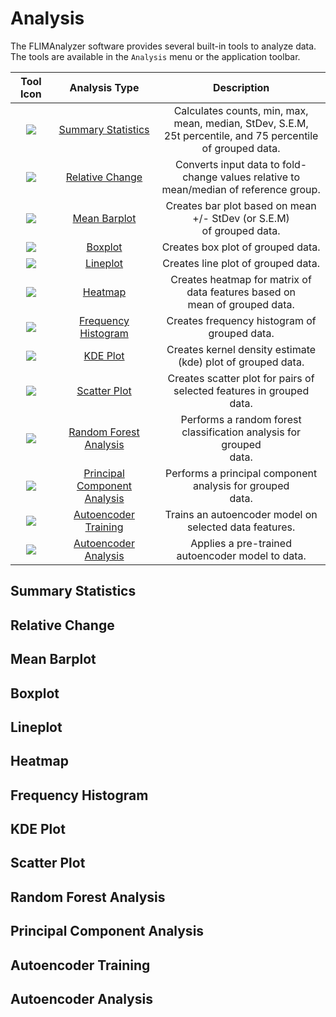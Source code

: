 # Analysis

The FLIMAnalyzer software provides several built-in tools to analyze data. The tools are available in the `Analysis` menu or the application toolbar.

| Tool Icon             |  Analysis Type | Description
:-------------------------:|:-------------------------:|:-----:|
![](/images/analysis/summary.png)  | [Summary Statistics](#summary-statistics) | Calculates counts, min, max, mean, median, StDev, S.E.M, <br>25t percentile, and 75 percentile of grouped data.
![](/images/analysis/relchange.png)  | [Relative Change](#relative-change) | Converts input data to fold-change values relative to<br> mean/median of reference group.
![](/images/analysis/meanbar.png)  | [Mean Barplot](#mean-barplot) | Creates bar plot based on mean +/- StDev (or S.E.M)<br> of grouped data.
![](/images/analysis/boxplot.png)  | [Boxplot](#boxplot) | Creates box plot of grouped data.
![](/images/analysis/lineplot.png)  | [Lineplot](#lineplot) | Creates line plot of grouped data.
![](/images/analysis/heatmap.png)  | [Heatmap](#heatmap) | Creates heatmap for matrix of data features based on <br>mean of grouped data.
![](/images/analysis/histogram.png)  | [Frequency Histogram](#frequency-histogram) | Creates frequency histogram of grouped data.
![](/images/analysis/kde.png)  | [KDE Plot](#kde-plot) | Creates kernel density estimate (kde) plot of grouped data.
![](/images/analysis/scatter.png)  | [Scatter Plot](#scatter-plot) | Creates scatter plot for pairs of selected features in grouped<br> data.
![](/images/analysis/randomforest.png)  | [Random Forest Analysis](#random-forest-analysis) | Performs a random forest classification analysis for grouped<br> data.
![](/images/analysis/pca.png)  | [Principal Component Analysis](#principal-component-analysis) | Performs a principal component analysis for grouped<br> data.
![](/images/analysis/aetrain.png)  | [Autoencoder Training](#autoencoder-training) | Trains an autoencoder model on selected data features.
![](/images/analysis/aerun.png)  | [Autoencoder Analysis](#autoencoder-analysis) | Applies a pre-trained autoencoder model to data.

## Summary Statistics

## Relative Change

## Mean Barplot

## Boxplot

## Lineplot

## Heatmap

## Frequency Histogram

## KDE Plot

## Scatter Plot

## Random Forest Analysis

## Principal Component Analysis

## Autoencoder Training

## Autoencoder Analysis
